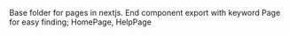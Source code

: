 Base folder for pages in nextjs. End component export with keyword Page for easy finding; HomePage, HelpPage
